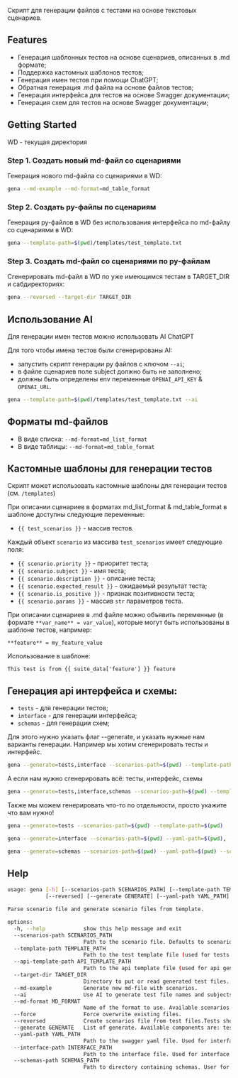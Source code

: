 Скрипт для генерации файлов с тестами на основе текстовых сценариев.

## Features
- Генерация шаблонных тестов на основе сценариев, описанных в .md формате;
- Поддержка кастомных шаблонов тестов;
- Генерация имен тестов при помощи ChatGPT;
- Обратная генерация .md файла на основе файлов тестов;
- Генерация интерфейса для тестов на основе Swagger документации;
- Генерация схем для тестов на основе Swagger документации;

## Getting Started

WD - текущая директория

### Step 1. Создать новый md-файл со сценариями

Генерация нового md-файла со сценариями в WD:

```bash
gena --md-example --md-format=md_table_format
```

### Step 2. Создать py-файлы по сценариям

Генерация py-файлов в WD без использования интерфейса по md-файлу со сценариями в WD:

```bash
gena --template-path=$(pwd)/templates/test_template.txt
```

### Step 3. Создать md-файл со сценариями по py-файлам

Cгенерировать md-файл в WD по уже имеющимся тестам в TARGET_DIR и сабдиректориях:

```bash
gena --reversed --target-dir TARGET_DIR
```

## Использование AI

Для генерации имен тестов можно использовать AI ChatGPT

Для того чтобы имена тестов были сгенерированы AI:
- запустить скрипт генерации py файлов с ключом `--ai`;
- в файле сценариев поле subject должно быть не заполнено;
- должны быть определены env переменные `OPENAI_API_KEY` & `OPENAI_URL`.

```bash
gena --template-path=$(pwd)/templates/test_template.txt --ai
```


## Форматы md-файлов

- В виде списка: `--md-format=md_list_format`
- В виде таблицы: `--md-format=md_table_format`

## Кастомные шаблоны для генерации тестов

Скрипт может использовать кастомные шаблоны для генерации тестов (см. `/templates`)

При описании сценариев в форматах md_list_format & md_table_format в шаблоне доступны следующие переменные:
- `{{ test_scenarios }}` - массив тестов.

Каждый объект `scenario` из массива `test_scenarios` имеет следующие поля:
 - `{{ scenario.priority }}` - приоритет теста;
 - `{{ scenario.subject }}` - имя теста;
 - `{{ scenario.description }}` - описание теста;
 - `{{ scenario.expected_result }}` - ожидаемый результат теста;
 - `{{ scenario.is_positive }}` - признак позитивности теста;
 - `{{ scenario.params }}` - массив `str` параметров теста.

При описании сценариев в .md файле можно объявить переменные (в формате `**var_name** = var_value`), которые могут быть использованы в шаблоне тестов, например:
```
**feature** = my_feature_value
```

Использование в шаблоне:
```
This test is from {{ suite_data['feature'] }} feature
```

## Генерация api интерфейса и схемы:

 - `tests` - для генерации тестов;
 - `interface` - для генерации интерфейса;
 - `schemas` - для генерации схем;

Для этого нужно указать флаг --generate, и указать нужные нам варианты генерации. Например мы хотим сгенерировать тесты и интерфейс.

```bash
gena --generate=tests,interface --scenarios-path=$(pwd) --template-path=$(pwd) --yaml-path=$(pwd) --interface-path=$(pwd)
```

А если нам нужно сгенерировать всё: тесты, интерфейс, схемы

```bash
gena --generate=tests,interface,schemas --scenarios-path=$(pwd) --template-path=$(pwd) --yaml-path=$(pwd) --interface-path=$(pwd) --schemas-path=$(pwd)
```

Также мы можем генерировать что-то по отдельности, просто укажите что вам нужно!

```bash
gena --generate=tests --scenarios-path=$(pwd) --template-path=$(pwd)
```
```bash
gena --generate=interface --scenarios-path=$(pwd) --yaml-path=$(pwd), --interface-path=$(pwd)
```
```bash
gena --generate=schemas --scenarios-path=$(pwd) --yaml-path=$(pwd) --schemas-path=$(pwd)
```


## Help

```bash
usage: gena [-h] [--scenarios-path SCENARIOS_PATH] [--template-path TEMPLATE_PATH] [--api-template-path API_TEMPLATE_PATH] [--target-dir TARGET_DIR] [--md-example] [--ai] [--md-format MD_FORMAT] [--force]
            [--reversed] [--generate GENERATE] [--yaml-path YAML_PATH] [--interface-path INTERFACE_PATH] [--schemas-path SCHEMAS_PATH]

Parse scenario file and generate scenario files from template.

options:
  -h, --help            show this help message and exit
  --scenarios-path SCENARIOS_PATH
                        Path to the scenario file. Defaults to scenarios.md in the current directory.
  --template-path TEMPLATE_PATH
                        Path to the test template file (used for tests generation).
  --api-template-path API_TEMPLATE_PATH
                        Path to the api template file (used for api generation).
  --target-dir TARGET_DIR
                        Directory to put or read generated test files. Defaults to the directory of scenarios-path.
  --md-example          Generate new md-file with scenarios.
  --ai                  Use AI to generate test file names and subjects for tests (if not exsists).
  --md-format MD_FORMAT
                        Name of the format to use. Available scenarios.md formats are: md_list_format, md_table_format
  --force               Force overwrite existing files.
  --reversed            Create scenarios file from test files.Tests should have same story and feature.
  --generate GENERATE   List of generate. Available components are: tests, interface, schemas. Example: tests,interface,schemas - generate all, tests - generate only tests. Delimiter - ","
  --yaml-path YAML_PATH
                        Path to the swagger yaml file. Used for interface generating.
  --interface-path INTERFACE_PATH
                        Path to the interface file. Used for interface generating.
  --schemas-path SCHEMAS_PATH
                        Path to directory containing schemas. User for schemas generating.
```
